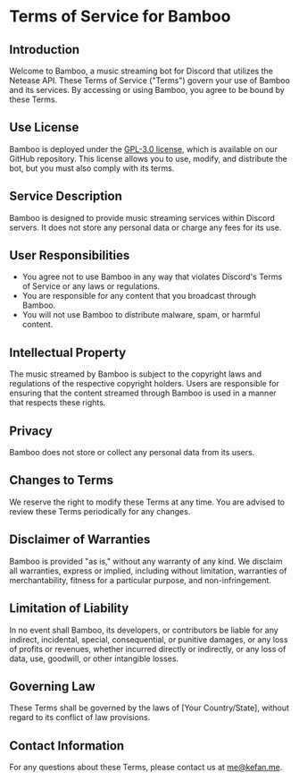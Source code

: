 # Terms of Service for Bamboo

## Introduction

Welcome to Bamboo, a music streaming bot for Discord that utilizes the Netease API. These Terms of Service ("Terms") govern your use of Bamboo and its services. By accessing or using Bamboo, you agree to be bound by these Terms.

## Use License
Bamboo is deployed under the [GPL-3.0 license](https://github.com/k27dong/bamboo/blob/master/LICENSE), which is available on our GitHub repository. This license allows you to use, modify, and distribute the bot, but you must also comply with its terms.

## Service Description
Bamboo is designed to provide music streaming services within Discord servers. It does not store any personal data or charge any fees for its use.

## User Responsibilities
- You agree not to use Bamboo in any way that violates Discord's Terms of Service or any laws or regulations.
- You are responsible for any content that you broadcast through Bamboo.
- You will not use Bamboo to distribute malware, spam, or harmful content.

## Intellectual Property
The music streamed by Bamboo is subject to the copyright laws and regulations of the respective copyright holders. Users are responsible for ensuring that the content streamed through Bamboo is used in a manner that respects these rights.

## Privacy
Bamboo does not store or collect any personal data from its users.

## Changes to Terms
We reserve the right to modify these Terms at any time. You are advised to review these Terms periodically for any changes.

## Disclaimer of Warranties
Bamboo is provided "as is," without any warranty of any kind. We disclaim all warranties, express or implied, including without limitation, warranties of merchantability, fitness for a particular purpose, and non-infringement.

## Limitation of Liability
In no event shall Bamboo, its developers, or contributors be liable for any indirect, incidental, special, consequential, or punitive damages, or any loss of profits or revenues, whether incurred directly or indirectly, or any loss of data, use, goodwill, or other intangible losses.

## Governing Law
These Terms shall be governed by the laws of [Your Country/State], without regard to its conflict of law provisions.

## Contact Information
For any questions about these Terms, please contact us at [me@kefan.me](mailto:me@kefan.me).